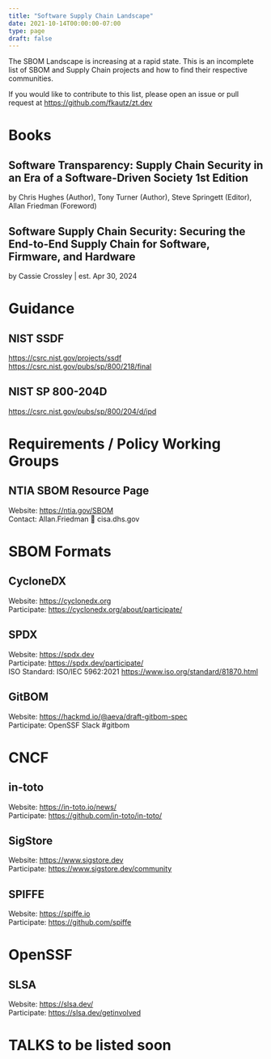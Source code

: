 ```yaml
---
title: "Software Supply Chain Landscape"
date: 2021-10-14T00:00:00-07:00
type: page
draft: false
---
```


The SBOM Landscape is increasing at a rapid state. This is an incomplete list
of SBOM and Supply Chain projects and how to find their respective communities.

If you would like to contribute to this list, please open an issue or pull
request at https://github.com/fkautz/zt.dev

# Books
## Software Transparency: Supply Chain Security in an Era of a Software-Driven Society 1st Edition
by Chris Hughes (Author), Tony Turner (Author), Steve Springett (Editor), Allan Friedman (Foreword)

## Software Supply Chain Security: Securing the End-to-End Supply Chain for Software, Firmware, and Hardware
by Cassie Crossley | est. Apr 30, 2024

# Guidance

## NIST SSDF
https://csrc.nist.gov/projects/ssdf
https://csrc.nist.gov/pubs/sp/800/218/final

## NIST SP 800-204D
https://csrc.nist.gov/pubs/sp/800/204/d/ipd

# Requirements / Policy Working Groups

## NTIA SBOM Resource Page
Website: https://ntia.gov/SBOM  
Contact: Allan.Friedman 👋 cisa.dhs.gov

# SBOM Formats

## CycloneDX
Website: https://cyclonedx.org  
Participate: https://cyclonedx.org/about/participate/

## SPDX
Website: https://spdx.dev  
Participate: https://spdx.dev/participate/  
ISO Standard: ISO/IEC 5962:2021 https://www.iso.org/standard/81870.html

## GitBOM
Website: https://hackmd.io/@aeva/draft-gitbom-spec  
Participate: OpenSSF Slack #gitbom

# CNCF

## in-toto
Website: https://in-toto.io/news/  
Participate: https://github.com/in-toto/in-toto/

## SigStore
Website: https://www.sigstore.dev  
Participate: https://www.sigstore.dev/community

## SPIFFE
Website: https://spiffe.io  
Participate: https://github.com/spiffe

# OpenSSF

## SLSA
Website: https://slsa.dev/  
Participate: https://slsa.dev/getinvolved

# TALKS to be listed soon


